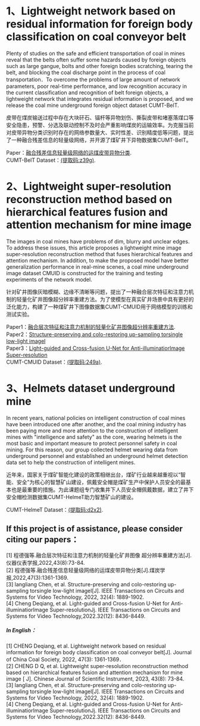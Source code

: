 # 1、Lightweight network based on residual information for foreign body classification on coal conveyor belt
Plenty of studies on the safe and efficient transportation of coal in mines reveal that the belts often suffer some hazards caused by foreign objects such as large gangue, bolts and other foreign bodies scratching, tearing the belt, and blocking the coal discharge point in the process of coal transportation．To overcome the problems of large amount of network parameters, poor real-time performance, and low recognition accuracy in the current classification and recognition of belt foreign objects, a lightweight network that integrates residual information is proposed, and we release the coal mine underground foreign object dataset CUMT-BelT.

皮带在煤炭输送过程中存在大块矸石、锚杆等异物划伤、撕裂皮带和堵塞落煤口等安全隐患，预警、分选及联动控制不及时会严重影响煤炭的运输效率。为克服当前对皮带异物分类识别时存在的网络参数量大、实时性差、识别精度低等问题，提出了一种融合残差信息的轻量级网络，并开源了煤矿井下异物数据集CUMT-BelT。

Paper：[融合残差信息轻量级网络的运煤皮带异物分类](http://www.chinacaj.net/d/file/48-2022-03/42e7f030c8e74e7f8f8e361004d20e4c.pdf).  
CUMT-BelT Dataset：[(提取码:z39g)](https://pan.baidu.com/s/1NW1eZcy81Fypcqiu9cAtzw?pwd=z39g).


# 2、Lightweight super-resolution reconstruction method based on hierarchical features fusion and attention mechanism for mine image
The images in coal mines have problems of dim, blurry and unclear edges. To address these issues, this article proposes a lightweight mine image super-resolution reconstruction method that fuses hierarchical features and attention mechanism. In addition, to make the proposed model have better generalization performance in real-mine scenes, a coal mine underground image dataset CMUID is constructed for the training and testing experiments of the network model.

针对矿井图像灰暗模糊、边缘不清晰等问题，提出了一种融合层次特征和注意力机制的轻量化矿井图像超分辨率重建方法。为了使模型在真实矿井场景中具有更好的泛化能力，构建了一种煤矿井下图像数据集CUMT-CMUID用于网络模型的训练和测试实验。

Paper1：[融合层次特征和注意力机制的轻量化矿井图像超分辨率重建方法](http://yqyb.etmchina.com/yqyb/article/abstract/20220808).    
Paper2：[Structure-preserving and colo-restoring up-sampling torsingle low-light imagel](https://ieeexplore.ieee.org/stamp/stamp.jsp?tp=&arnumber=9841591)  
Paper3：[Light-guided and Cross-fusion U-Net for Anti-illuminatiorImage Super-resolution](https://ieeexplore.ieee.org/stamp/stamp.jsp?tp=&arnumber=9446912)   
CUMT-CMUID Dataset：[(提取码:249a)](https://pan.baidu.com/s/12cqgfynGR28e9T0AzVz22A?pwd=249a).


# 3、Helmets dataset underground mine
In recent years, national policies on intelligent construction of coal mines have been introduced one after another, and the coal mining industry has been paying more and more attention to the construction of intelligent mines with "intelligence and safety" as the core, wearing helmets is the most basic and important measure to protect personnel safety in coal mining. For this reason, our group collected helmet wearing data from underground personnel and established an underground helmet detection data set to help the construction of intelligent mines.

近年来，国家关于煤矿智能化建设的政策相继出台，煤矿行业越来越重视以“智能、安全”为核心的智慧矿山建设，佩戴安全帽是煤矿生产中保护人员安全的最基本也是最重要的措施。为此课题组专门收集井下人员安全帽佩戴数据，建立了井下安全帽检测数据集CUMT-HelmeT助力智慧矿山的建设。

CUMT-HelmeT Dataset：[(提取码:d2x2)](https://pan.baidu.com/s/1H_Jd04fWZScqQKocAedNNg?pwd=d2x2 ).
 
## If this project is of assistance, please consider citing our papers：  
[1] 程德强等.融合层次特征和注意力机制的轻量化矿井图像 超分辨率重建方法[J].仪器仪表学报,2022,43(8):73-84.  
[2] 程德强等.融合残差信息轻量级网络的运煤皮带异物分类[J].煤炭学报,2022,47(3):1361-1369.    
[3] langliang Chen, et al. Structure-preserving and colo-restoring up-sampling torsingle low-light imagel[J]. IEEE Transactions on Circuits and Systems for Video Technology, 2022, 32(4): 1889-1902.  
[4] Cheng Deqiang, et al. Light-guided and Cross-fusion U-Net for Anti-illuminatiorImage Super-resolutionJj. IEEE Transactions on Circuits and Systems for Video Technology,2022.32(12): 8436-8449.  
##### In English：
[1] CHENG Deqiang, et al. Lightweight network based on residual information for foreign body classification on coal conveyor belt[J]. Journal of China Coal Society, 2022, 47(3): 1361-1369．  
[2] CHENG D Q, et al. Lightweight super-resolution reconstruction method based on hierarchical features fusion and attention mechanism for mine image [ J]. Chinese Journal of Scientific Instrument, 2023, 43(8): 73-84.  
[3] langliang Chen, et al. Structure-preserving and colo-restoring up-sampling torsingle low-light imagel[J]. IEEE Transactions on Circuits and Systems for Video Technology, 2022, 32(4): 1889-1902.  
[4] Cheng Deqiang, et al. Light-guided and Cross-fusion U-Net for Anti-illuminatiorImage Super-resolutionJj. IEEE Transactions on Circuits and Systems for Video Technology,2022.32(12): 8436-8449.  
